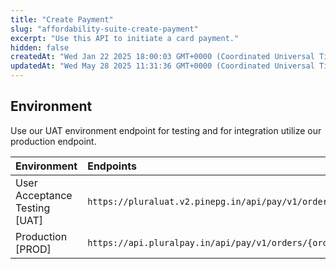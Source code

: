 ```yaml
---
title: "Create Payment"
slug: "affordability-suite-create-payment"
excerpt: "Use this API to initiate a card payment."
hidden: false
createdAt: "Wed Jan 22 2025 18:00:03 GMT+0000 (Coordinated Universal Time)"
updatedAt: "Wed May 28 2025 11:31:36 GMT+0000 (Coordinated Universal Time)"
---
```

## Environment

Use our UAT environment endpoint for testing and for integration utilize our production endpoint.

| Environment                   | Endpoints                                                              |
| :---------------------------- | :--------------------------------------------------------------------- |
| User Acceptance Testing [UAT] | `https://pluraluat.v2.pinepg.in/api/pay/v1/orders/{order_id}/payments` |
| Production [PROD]             | `https://api.pluralpay.in/api/pay/v1/orders/{order_id}/payments`       |

